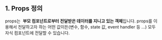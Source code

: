 
## 1. Props 정의
props는  **부모 컴포넌트로부터 전달받은 데이터를 지니고 있는 객체**입니다. props를 이용해서 전달하고자 하는 어떤 값이든(변수, 함수, state 값, event handler 등 ...) 모두 자식 컴포넌트에 전달할 수 있습니다.